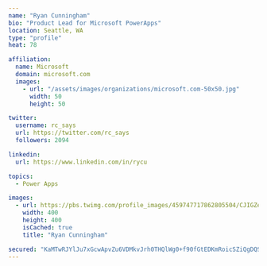```yaml
---
name: "Ryan Cunningham"
bio: "Product Lead for Microsoft PowerApps"
location: Seattle, WA
type: "profile"
heat: 78

affiliation:
  name: Microsoft
  domain: microsoft.com
  images:
    - url: "/assets/images/organizations/microsoft.com-50x50.jpg"
      width: 50
      height: 50

twitter:
  username: rc_says
  url: https://twitter.com/rc_says
  followers: 2094

linkedin:
  url: https://www.linkedin.com/in/rycu

topics:
  - Power Apps

images:
  - url: https://pbs.twimg.com/profile_images/459747717862805504/CJIGZejd_400x400.png
    width: 400
    height: 400
    isCached: true
    title: "Ryan Cunningham"

secured: "KaMTwRJYlJu7xGcwApvZu6VDMkvJrh0THQlWg0+f90fGtEDKmRoicSZiQgDQSUoWnIShtD/A5G2wXacMlE/TWsrB7v/EksbMDCdTB/6eOv4rMgqbiKOp85S0mUm2nxQkWMNfw07W9Hxpu/rhv4d3pmUGoSR5OaOg01nqLaljSFZknNkx4s9+aHs8xodgQaLwlu7eh+uQl6h7M8lwcm2Wb5vwMKZ48srJlq/C+Z/9tHleGdO0Uq1JFuxSa9hPNO5CaC38QQ1LRr5UgwVNGosOYdDSsfXWswKGbElyajgFM6Dpv2PvyhCABuw5hGv2rSmjbwQFoGH/Ku1m86YGHQLVN+URdzSNWZpyTUa2ZjCdroqoIKc266RZOMoHEd7PIUM1O5lqAx3GWVKcCwF+/JQ4TjJTZRVEdfnx1GE/KV1EocA=;W0RYvS1Kxl3CyPvQhpdoNw=="
---
```


